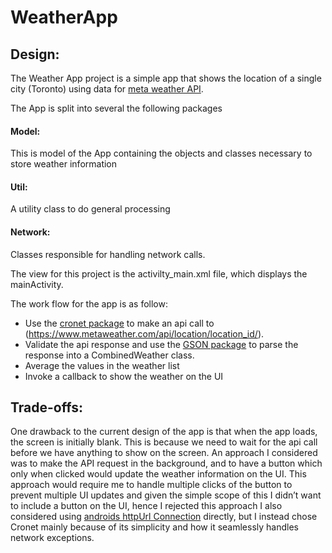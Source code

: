 # WeatherApp


## Design:

The Weather App project is a simple app that shows the location of a single city (Toronto) using data for [meta weather API](https://www.metaweather.com/api/location/location_id/). 

The App is split into several the following packages 
#### Model: 
This is model of the App containing the objects and classes necessary to store weather information
#### Util: 
A utility class to do general processing
#### Network: 
Classes responsible for handling network calls.



The view for this project is the activilty_main.xml file, which displays the mainActivity. 

The work flow for the app is as follow:
-	Use the [cronet package](https://developer.android.com/guide/topics/connectivity/cronet/reference/org/chromium/net/package-summary) to make an api call to (https://www.metaweather.com/api/location/location_id/).
-	Validate the api response and use the [GSON package](https://www.javadoc.io/doc/com.google.code.gson/gson/2.8.0/com/google/gson/Gson.html) to parse the response into a CombinedWeather class. 
-	Average the values in the weather list
-	Invoke a callback to show the weather on the UI


## Trade-offs:

One drawback to the current design of the app is that when the app loads, the screen is initially blank. This is because we need to wait for the api call before we have anything to show on the screen. An approach I considered was to make the API request in the background, and to have a button which only when clicked would update the weather information on the UI. This approach would require me to handle multiple clicks of the button to prevent multiple UI updates and given the simple scope of this I didn’t want to include a button on the UI, hence I rejected this approach
	I also considered using [androids httpUrl Connection](https://developer.android.com/reference/java/net/HttpURLConnection.html) directly, but I instead chose Cronet mainly because of its simplicity and how it seamlessly handles network exceptions.

